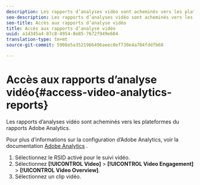 ```yaml
---
description: Les rapports d’analyses vidéo sont acheminés vers les plateformes du rapports Adobe Analytics.
seo-description: Les rapports d’analyses vidéo sont acheminés vers les plateformes du rapports Adobe Analytics.
seo-title: Accès aux rapports d’analyse vidéo
title: Accès aux rapports d’analyse vidéo
uuid: a1d345a4-87c8-4954-8e85-7672f949e604
translation-type: tm+mt
source-git-commit: 5908e5a3521966496aeec0ef730e4a704fddfb68

---
```



# Accès aux rapports d’analyse vidéo{#access-video-analytics-reports}

Les rapports d’analyses vidéo sont acheminés vers les plateformes du rapports Adobe Analytics.

Pour plus d’informations sur la configuration d’Adobe Analytics, voir la documentation [Adobe Analytics](https://microsite.omniture.com/t2/help/en_US/reference/) .
1. Sélectionnez le RSID activé pour le suivi vidéo.
1. Sélectionnez **[!UICONTROL Video]** > **[!UICONTROL Video Engagement]** > **[!UICONTROL Video Overview]**.
1. Sélectionnez un clip vidéo.
